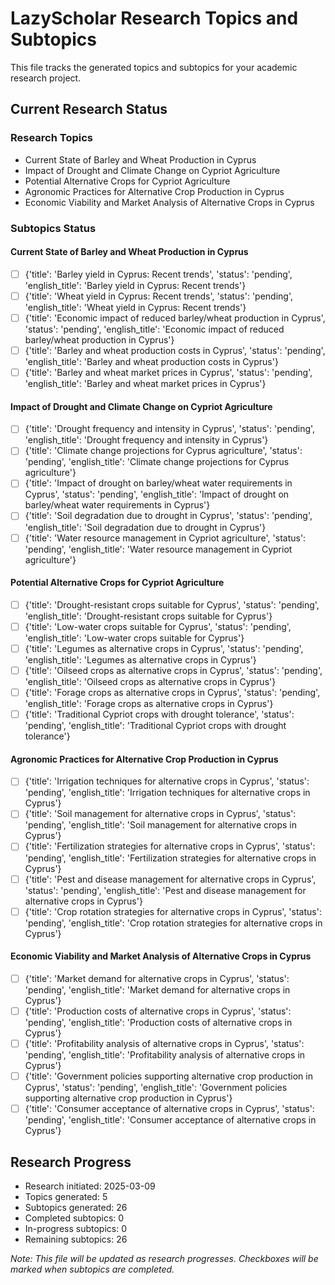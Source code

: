 # LazyScholar Research Topics and Subtopics

This file tracks the generated topics and subtopics for your academic research project.

## Current Research Status

### Research Topics
- Current State of Barley and Wheat Production in Cyprus
- Impact of Drought and Climate Change on Cypriot Agriculture
- Potential Alternative Crops for Cypriot Agriculture
- Agronomic Practices for Alternative Crop Production in Cyprus
- Economic Viability and Market Analysis of Alternative Crops in Cyprus

### Subtopics Status

#### Current State of Barley and Wheat Production in Cyprus
- [ ] {'title': 'Barley yield in Cyprus: Recent trends', 'status': 'pending', 'english_title': 'Barley yield in Cyprus: Recent trends'}
- [ ] {'title': 'Wheat yield in Cyprus: Recent trends', 'status': 'pending', 'english_title': 'Wheat yield in Cyprus: Recent trends'}
- [ ] {'title': 'Economic impact of reduced barley/wheat production in Cyprus', 'status': 'pending', 'english_title': 'Economic impact of reduced barley/wheat production in Cyprus'}
- [ ] {'title': 'Barley and wheat production costs in Cyprus', 'status': 'pending', 'english_title': 'Barley and wheat production costs in Cyprus'}
- [ ] {'title': 'Barley and wheat market prices in Cyprus', 'status': 'pending', 'english_title': 'Barley and wheat market prices in Cyprus'}

#### Impact of Drought and Climate Change on Cypriot Agriculture
- [ ] {'title': 'Drought frequency and intensity in Cyprus', 'status': 'pending', 'english_title': 'Drought frequency and intensity in Cyprus'}
- [ ] {'title': 'Climate change projections for Cyprus agriculture', 'status': 'pending', 'english_title': 'Climate change projections for Cyprus agriculture'}
- [ ] {'title': 'Impact of drought on barley/wheat water requirements in Cyprus', 'status': 'pending', 'english_title': 'Impact of drought on barley/wheat water requirements in Cyprus'}
- [ ] {'title': 'Soil degradation due to drought in Cyprus', 'status': 'pending', 'english_title': 'Soil degradation due to drought in Cyprus'}
- [ ] {'title': 'Water resource management in Cypriot agriculture', 'status': 'pending', 'english_title': 'Water resource management in Cypriot agriculture'}

#### Potential Alternative Crops for Cypriot Agriculture
- [ ] {'title': 'Drought-resistant crops suitable for Cyprus', 'status': 'pending', 'english_title': 'Drought-resistant crops suitable for Cyprus'}
- [ ] {'title': 'Low-water crops suitable for Cyprus', 'status': 'pending', 'english_title': 'Low-water crops suitable for Cyprus'}
- [ ] {'title': 'Legumes as alternative crops in Cyprus', 'status': 'pending', 'english_title': 'Legumes as alternative crops in Cyprus'}
- [ ] {'title': 'Oilseed crops as alternative crops in Cyprus', 'status': 'pending', 'english_title': 'Oilseed crops as alternative crops in Cyprus'}
- [ ] {'title': 'Forage crops as alternative crops in Cyprus', 'status': 'pending', 'english_title': 'Forage crops as alternative crops in Cyprus'}
- [ ] {'title': 'Traditional Cypriot crops with drought tolerance', 'status': 'pending', 'english_title': 'Traditional Cypriot crops with drought tolerance'}

#### Agronomic Practices for Alternative Crop Production in Cyprus
- [ ] {'title': 'Irrigation techniques for alternative crops in Cyprus', 'status': 'pending', 'english_title': 'Irrigation techniques for alternative crops in Cyprus'}
- [ ] {'title': 'Soil management for alternative crops in Cyprus', 'status': 'pending', 'english_title': 'Soil management for alternative crops in Cyprus'}
- [ ] {'title': 'Fertilization strategies for alternative crops in Cyprus', 'status': 'pending', 'english_title': 'Fertilization strategies for alternative crops in Cyprus'}
- [ ] {'title': 'Pest and disease management for alternative crops in Cyprus', 'status': 'pending', 'english_title': 'Pest and disease management for alternative crops in Cyprus'}
- [ ] {'title': 'Crop rotation strategies for alternative crops in Cyprus', 'status': 'pending', 'english_title': 'Crop rotation strategies for alternative crops in Cyprus'}

#### Economic Viability and Market Analysis of Alternative Crops in Cyprus
- [ ] {'title': 'Market demand for alternative crops in Cyprus', 'status': 'pending', 'english_title': 'Market demand for alternative crops in Cyprus'}
- [ ] {'title': 'Production costs of alternative crops in Cyprus', 'status': 'pending', 'english_title': 'Production costs of alternative crops in Cyprus'}
- [ ] {'title': 'Profitability analysis of alternative crops in Cyprus', 'status': 'pending', 'english_title': 'Profitability analysis of alternative crops in Cyprus'}
- [ ] {'title': 'Government policies supporting alternative crop production in Cyprus', 'status': 'pending', 'english_title': 'Government policies supporting alternative crop production in Cyprus'}
- [ ] {'title': 'Consumer acceptance of alternative crops in Cyprus', 'status': 'pending', 'english_title': 'Consumer acceptance of alternative crops in Cyprus'}

## Research Progress
- Research initiated: 2025-03-09
- Topics generated: 5
- Subtopics generated: 26
- Completed subtopics: 0
- In-progress subtopics: 0
- Remaining subtopics: 26

*Note: This file will be updated as research progresses. Checkboxes will be marked when subtopics are completed.*
